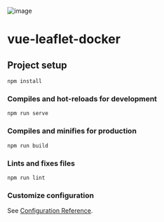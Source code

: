 ![image](https://github.com/gunba/perth-suburb-ranker/assets/11908184/ee9832af-0049-4e72-9090-07a425f58fe8)

# vue-leaflet-docker

## Project setup
```
npm install
```

### Compiles and hot-reloads for development
```
npm run serve
```

### Compiles and minifies for production
```
npm run build
```

### Lints and fixes files
```
npm run lint
```

### Customize configuration
See [Configuration Reference](https://cli.vuejs.org/config/).
